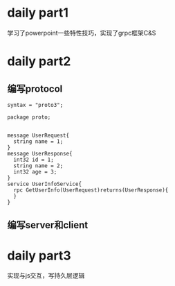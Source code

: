 # daily part1
学习了powerpoint一些特性技巧，实现了grpc框架C&S
# daily part2
## 编写protocol
```
syntax = "proto3";

package proto;


message UserRequest{
  string name = 1;
}
message UserResponse{
  int32 id = 1;
  string name = 2;
  int32 age = 3;
}
service UserInfoService{
  rpc GetUserInfo(UserRequest)returns(UserResponse){
  }
}
```
## 编写server和client
# daily part3
实现与js交互，写持久层逻辑
